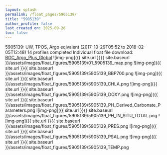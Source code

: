 ```yaml
---
layout: splash
permalink: /float_pages/5905139/
title: "5905139"
author_profile: false
last_created_on: 2025-09-26
toc: false
---
```

 
5905139: UW, TPOS, Argo eqivalent (2017-10-29T05:52 to 2018-02-05T12:48)
14 profiles completed
Individual float file download: [BGC_Argo_Plus_Global](https://ftp.soest.hawaii.edu/bgc_argo_plus/Individual_Floats/outliers_removed/5905139_Sprof_processed.nc)
![img-png]({{ site.url }}{{ site.baseurl }}/assets/images/float_figures/5905139/01_5905139_map.png
![img-png]({{ site.url }}{{ site.baseurl }}/assets/images/float_figures/5905139/5905139_BBP700.png
![img-png]({{ site.url }}{{ site.baseurl }}/assets/images/float_figures/5905139/5905139_CHLA.png
![img-png]({{ site.url }}{{ site.baseurl }}/assets/images/float_figures/5905139/5905139_DOXY.png
![img-png]({{ site.url }}{{ site.baseurl }}/assets/images/float_figures/5905139/5905139_PH_Derived_Carbonate_Parameters.png
![img-png]({{ site.url }}{{ site.baseurl }}/assets/images/float_figures/5905139/5905139_PH_IN_SITU_TOTAL.png
![img-png]({{ site.url }}{{ site.baseurl }}/assets/images/float_figures/5905139/5905139_PRES.png
![img-png]({{ site.url }}{{ site.baseurl }}/assets/images/float_figures/5905139/5905139_PSAL.png
![img-png]({{ site.url }}{{ site.baseurl }}/assets/images/float_figures/5905139/5905139_TEMP.png
